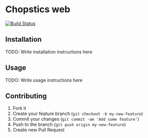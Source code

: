 
# Chopstics web

[![Build Status](https://travis-ci.org/seiji/chopstics_web.png?branch=master)](https://travis-ci.org/seiji/chopstics_web)

## Installation

TODO: Write installation instructions here

## Usage

TODO: Write usage instructions here

## Contributing

1. Fork it
2. Create your feature branch (`git checkout -b my-new-feature`)
3. Commit your changes (`git commit -am 'Add some feature'`)
4. Push to the branch (`git push origin my-new-feature`)
5. Create new Pull Request
